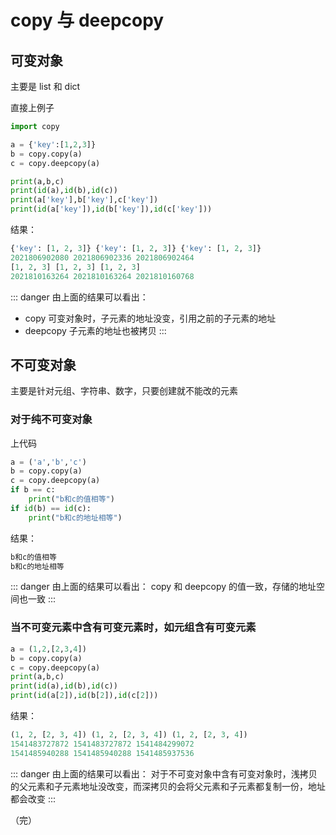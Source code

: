 # copy 与 deepcopy

## 可变对象

主要是 list 和 dict

直接上例子
```python
import copy

a = {'key':[1,2,3]}
b = copy.copy(a)
c = copy.deepcopy(a)

print(a,b,c)
print(id(a),id(b),id(c))
print(a['key'],b['key'],c['key'])
print(id(a['key']),id(b['key']),id(c['key']))
```
结果：
```python
{'key': [1, 2, 3]} {'key': [1, 2, 3]} {'key': [1, 2, 3]}
2021806902080 2021806902336 2021806902464
[1, 2, 3] [1, 2, 3] [1, 2, 3]
2021810163264 2021810163264 2021810160768
```
::: danger 由上面的结果可以看出：
+ copy 可变对象时，子元素的地址没变，引用之前的子元素的地址
+ deepcopy 子元素的地址也被拷贝
:::

## 不可变对象

主要是针对元组、字符串、数字，只要创建就不能改的元素

### 对于纯不可变对象

上代码
```python
a = ('a','b','c')
b = copy.copy(a)
c = copy.deepcopy(a)
if b == c:    
	print("b和c的值相等")
if id(b) == id(c):    
	print("b和c的地址相等")
```
结果：
```python
b和c的值相等
b和c的地址相等
```
::: danger 由上面的结果可以看出：
copy 和 deepcopy 的值一致，存储的地址空间也一致
:::

### 当不可变元素中含有可变元素时，如元组含有可变元素

```python
a = (1,2,[2,3,4])
b = copy.copy(a)
c = copy.deepcopy(a)
print(a,b,c)
print(id(a),id(b),id(c))
print(id(a[2]),id(b[2]),id(c[2]))
```
结果：
```python
(1, 2, [2, 3, 4]) (1, 2, [2, 3, 4]) (1, 2, [2, 3, 4])
1541483727872 1541483727872 1541484299072
1541485940288 1541485940288 1541485937536
```
::: danger 由上面的结果可以看出：
对于不可变对象中含有可变对象时，浅拷贝的父元素和子元素地址没改变，而深拷贝的会将父元素和子元素都复制一份，地址都会改变
:::

（完）